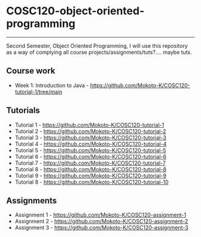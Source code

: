 # COSC120-object-oriented-programming
<hr>

Second Semester, Object Oriented Programming, I will use this repository as a way of complying all course projects/assignments/tuts?.... maybe tuts.

## Course work
- Week 1: Introduction to Java - https://github.com/Mokoto-K/COSC120-tutorial-1/tree/main

## Tutorials

- Tutorial 1 - https://github.com/Mokoto-K/COSC120-tutorial-1
- Tutorial 2 - https://github.com/Mokoto-K/COSC120-tutorial-2
- Tutorial 3 - https://github.com/Mokoto-K/COSC120-tutorial-3
- Tutorial 4 - https://github.com/Mokoto-K/COSC120-tutorial-4
- Tutorial 5 - https://github.com/Mokoto-K/COSC120-tutorial-5
- Tutorial 6 - https://github.com/Mokoto-K/COSC120-tutorial-6
- Tutorial 7 - https://github.com/Mokoto-K/COSC120-tutorial-7
- Tutorial 8 - https://github.com/Mokoto-K/COSC120-tutorial-8
- Tutorial 9 - https://github.com/Mokoto-K/COSC120-tutorial-9
- Tutorial 8 - https://github.com/Mokoto-K/COSC120-tutorial-10

## Assignments

- Assignment 1 - https://github.com/Mokoto-K/COSC120-assignment-1
- Assignment 2 - https://github.com/Mokoto-K/COSC120-assignment-2
- Assignment 3 - https://github.com/Mokoto-K/COSC120-assignment-3
